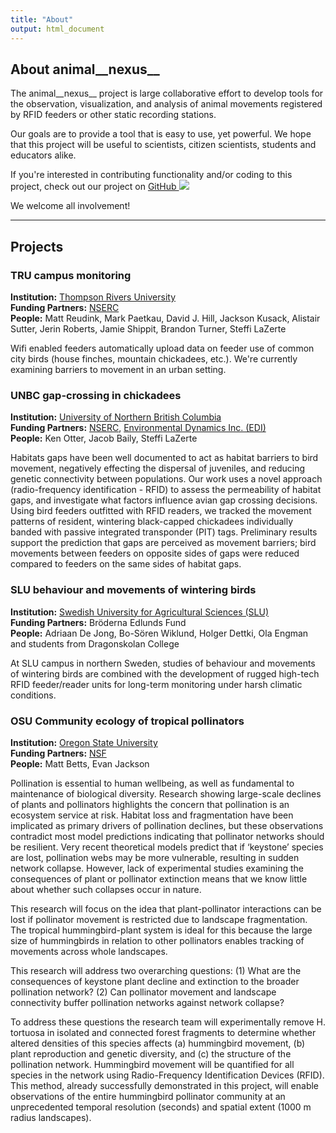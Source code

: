 ```yaml
---
title: "About"
output: html_document
---
```


## About animal__nexus__

The animal__nexus__ project is large collaborative effort to develop tools for the observation, visualization, and analysis of animal movements registered by RFID feeders or other static recording stations.

Our goals are to provide a tool that is easy to use, yet powerful. We hope that this project will be useful to scientists, citizen scientists, students and educators alike.

If you're interested in contributing functionality and/or coding to this project, check out our project on <a href = 'http://github.com/steffilazerte/feedr/' target = 'blank'>GitHub <img src = 'GitHub-Mark-32px.png'></a>

We welcome all involvement!

----------------------------

## Projects

### TRU campus monitoring
__Institution:__ [Thompson Rivers University](http://tru.ca)  
__Funding Partners:__ [NSERC](http://www.nserc-crsng.gc.ca/index_eng.asp)  
__People:__ Matt Reudink, Mark Paetkau, David J. Hill, Jackson Kusack, Alistair Sutter, Jerin Roberts, Jamie Shippit, Brandon Turner, Steffi LaZerte   

Wifi enabled feeders automatically upload data on feeder use of common city birds (house finches, mountain chickadees, etc.). We're currently examining barriers to movement in an urban setting.  

### UNBC gap-crossing in chickadees  
__Institution:__ [University of Northern British Columbia](http://unbc.ca)  
__Funding Partners:__ [NSERC](http://www.nserc-crsng.gc.ca/index_eng.asp), [Environmental Dynamics Inc. (EDI)](http://www.edynamics.com/)   
__People:__ Ken Otter, Jacob Baily, Steffi LaZerte   

Habitats gaps have been well documented to act as habitat barriers to bird movement, negatively effecting the dispersal of juveniles, and reducing genetic connectivity between populations. Our work uses a novel approach (radio-frequency identification - RFID) to assess the permeability of habitat gaps, and investigate what factors influence avian gap crossing decisions. Using bird feeders outfitted with RFID readers, we tracked the movement patterns of resident, wintering black-capped chickadees individually banded with passive integrated transponder (PIT) tags. Preliminary results support the prediction that gaps are perceived as movement barriers; bird movements between feeders on opposite sides of gaps were reduced compared to feeders on the same sides of habitat gaps.  

### SLU behaviour and movements of wintering birds  
__Institution:__ [Swedish University for Agricultural Sciences (SLU)](http://www.slu.se/en/)   
__Funding Partners:__ Bröderna Edlunds Fund    
__People:__ Adriaan De Jong, Bo-Sören Wiklund, Holger Dettki, Ola Engman and students from Dragonskolan College  

At SLU campus in northern Sweden, studies of behaviour and movements of wintering birds are combined with the development of rugged high-tech RFID feeder/reader units for long-term monitoring under harsh climatic conditions.  


### OSU Community ecology of tropical pollinators  
__Institution:__ [Oregon State University](http://oregonstate.edu/)   
__Funding Partners:__ [NSF](http://www.nsf.gov/)   
__People:__ Matt Betts, Evan Jackson   

Pollination is essential to human wellbeing, as well as fundamental to maintenance of biological diversity. Research showing large-scale declines of plants and pollinators highlights the concern that pollination is an ecosystem service at risk. Habitat loss and fragmentation have been implicated as primary drivers of pollination declines, but these observations contradict most model predictions indicating that pollinator networks should be resilient. Very recent theoretical models predict that if ‘keystone’ species are lost, pollination webs may be more vulnerable, resulting in sudden network collapse. However, lack of experimental studies examining the consequences of plant or pollinator extinction means that we know little about whether such collapses occur in nature.  

This research will focus on the idea that plant-pollinator interactions can be lost if pollinator movement is restricted due to landscape fragmentation. The tropical hummingbird-plant system is ideal for this because the large size of hummingbirds in relation to other pollinators enables tracking of movements across whole landscapes.  

This research will address two overarching questions: (1) What are the consequences of keystone plant decline and extinction to the broader pollination network? (2) Can pollinator movement and landscape connectivity buffer pollination networks against network collapse?  

To address these questions the research team will experimentally remove H. tortuosa in isolated and connected forest fragments to determine whether altered densities of this species affects (a) hummingbird movement, (b) plant reproduction and genetic diversity, and &#40;c) the structure of the pollination network. Hummingbird movement will be quantified for all species in the network using Radio-Frequency Identification Devices (RFID). This method, already successfully demonstrated in this project, will enable observations of the entire hummingbird pollinator community at an unprecedented temporal resolution (seconds) and spatial extent (1000 m radius landscapes).  
